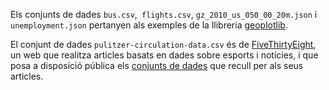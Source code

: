 Els conjunts de dades `bus.csv`,` flights.csv`, `gz_2010_us_050_00_20m.json` i `unemployment.json` pertanyen als exemples de la llibreria [geoplotlib](https://github.com/andrea-cuttone/geoplotlib).

El conjunt de dades `pulitzer-circulation-data.csv` és de [FiveThirtyEight](https://fivethirtyeight.com/), un web que realitza articles basats en dades sobre esports i notícies, i que posa a disposició pública els [conjunts de dades](https://github.com/fivethirtyeight/data) que recull per als seus articles.

